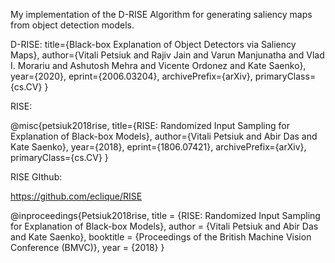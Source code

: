 My implementation of the D-RISE Algorithm for generating saliency maps from object detection models. 

D-RISE:
      title={Black-box Explanation of Object Detectors via Saliency Maps}, 
      author={Vitali Petsiuk and Rajiv Jain and Varun Manjunatha and Vlad I. Morariu and Ashutosh Mehra and Vicente Ordonez and Kate Saenko},
      year={2020},
      eprint={2006.03204},
      archivePrefix={arXiv},
      primaryClass={cs.CV}
}

RISE:

@misc{petsiuk2018rise,
      title={RISE: Randomized Input Sampling for Explanation of Black-box Models}, 
      author={Vitali Petsiuk and Abir Das and Kate Saenko},
      year={2018},
      eprint={1806.07421},
      archivePrefix={arXiv},
      primaryClass={cs.CV}
}

RISE GIthub:

https://github.com/eclique/RISE

@inproceedings{Petsiuk2018rise,
  title = {RISE: Randomized Input Sampling for Explanation of Black-box Models},
  author = {Vitali Petsiuk and Abir Das and Kate Saenko},
  booktitle = {Proceedings of the British Machine Vision Conference (BMVC)},
  year = {2018}
}



